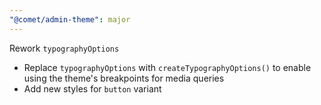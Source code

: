 ```yaml
---
"@comet/admin-theme": major
---
```


Rework `typographyOptions`

- Replace `typographyOptions` with `createTypographyOptions()` to enable using the theme's breakpoints for media queries
- Add new styles for `button` variant
